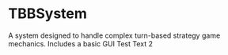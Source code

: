 # TBBSystem
A system designed to handle complex turn-based strategy game mechanics. Includes a basic GUI
Test Text 2 